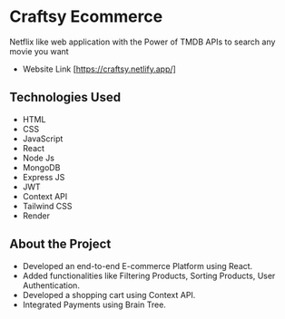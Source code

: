 
# Craftsy Ecommerce

Netflix like web application with the Power of TMDB APIs to search any movie you want
- Website Link [https://craftsy.netlify.app/]

  
## Technologies Used

- HTML 
- CSS 
- JavaScript 
- React
- Node Js
- MongoDB
- Express JS
- JWT
- Context API
- Tailwind CSS
- Render

## About the Project

- Developed an end-to-end E-commerce Platform using React.
- Added functionalities like Filtering Products, Sorting Products, User Authentication.
- Developed a shopping cart using Context API.
- Integrated Payments using Brain Tree.

